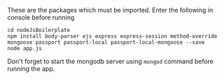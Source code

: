 


These are the packages which must be imported.
Enter the following in console before running 


```
cd nodeJsBoilerplate
npm install body-parser ejs express express-session method-override mongoose passport passport-local passport-local-mongoose --save
node app.js
```

Don't forget to start the mongodb server using ``` mongod ``` command before running the app.
